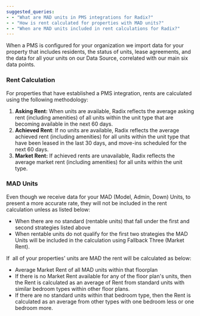 ```yaml
---
suggested_queries:
- - "What are MAD units in PMS integrations for Radix?"
- - "How is rent calculated for properties with MAD units?"
- - "When are MAD units included in rent calculations for Radix?"
---
```

When a PMS is configured for your organization we import data for your property that includes residents, the status of units, lease agreements, and the data for all your units on our Data Source, correlated with our main six data points.

### Rent Calculation

For properties that have established a PMS integration, rents are calculated using the following methodology:

1. **Asking Rent:** When units are available, Radix reflects the average asking rent (including amenities) of all units within the unit type that are becoming available in the next 60 days.
2. **Achieved Rent**: If no units are available, Radix reflects the average achieved rent (including amenities) for all units within the unit type that have been leased in the last 30 days, and move-ins scheduled for the next 60 days.
3. **Market Rent:** If achieved rents are unavailable, Radix reflects the average market rent (including amenities) for all units within the unit type.

### MAD Units

Even though we receive data for your MAD (Model, Admin, Down) Units, to present a more accurate rate, they will not be included in the rent calculation unless as listed below:

* When there are no standard (rentable units) that fall under the first and second strategies listed above
* When rentable units do not qualify for the first two strategies the MAD Units will be included in the calculation using Fallback Three (Market Rent).

If  all of your properties' units are MAD the rent will be calculated as below:

* Average Market Rent of all MAD units within that floorplan
* If there is no Market Rent available for any of the floor plan's units, then the Rent is calculated as an average of Rent from standard units with similar bedroom types within other floor plans.
* If there are no standard units within that bedroom type, then the Rent is calculated as an average from other types with one bedroom less or one bedroom more.